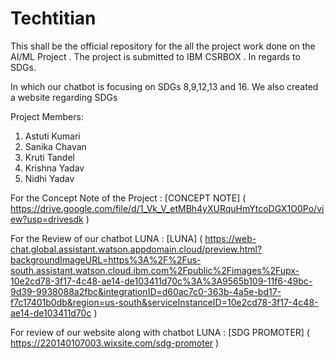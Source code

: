 # Techtitian
This shall be the official repository for the all the project work done on the AI/ML Project . The project is submitted to IBM CSRBOX . In regards to SDGs.

In which our chatbot is focusing on SDGs 8,9,12,13 and 16. We also created a website regarding SDGs

Project Members:
1. Astuti Kumari
2. Sanika Chavan
3. Kruti Tandel
4. Krishna Yadav
5. Nidhi Yadav

For the Concept Note of the Project : [CONCEPT NOTE] ( https://drive.google.com/file/d/1_Vk_V_etMBh4yXURquHmYtcoDGX1O0Po/view?usp=drivesdk )

For the Review of our chatbot LUNA : [LUNA] ( https://web-chat.global.assistant.watson.appdomain.cloud/preview.html?backgroundImageURL=https%3A%2F%2Fus-south.assistant.watson.cloud.ibm.com%2Fpublic%2Fimages%2Fupx-10e2cd78-3f17-4c48-ae14-de103411d70c%3A%3A9565b109-11f6-49bc-9d39-9938088a2fbc&integrationID=d60ac7c0-363b-4a5e-bd17-f7c17401b0db&region=us-south&serviceInstanceID=10e2cd78-3f17-4c48-ae14-de103411d70c )

For review of our website along with chatbot LUNA : [SDG PROMOTER] ( https://220140107003.wixsite.com/sdg-promoter )


